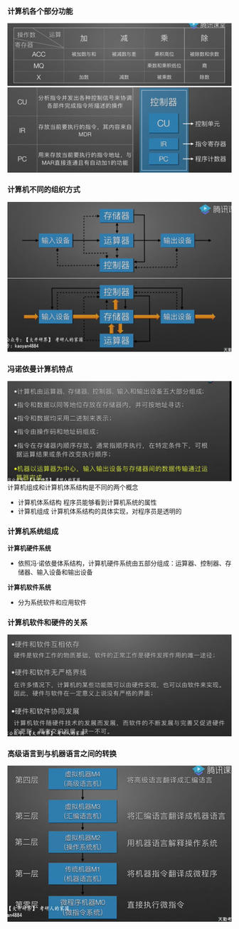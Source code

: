 ### 计算机各个部分功能
![](../picture/计算机部件功能1.png)
![](../picture/计算机部件功能2.png)

### 计算机不同的组织方式
![](../picture/计算机组织方式1.png)

### 冯诺依曼计算机特点
![](../picture/冯诺依曼计算机特点.png)
计算机组成和计算机体系结构是不同的两个概念
- 计算机体系结构
程序员能够看到计算机系统的属性
- 计算机组成
计算机体系结构的具体实现，对程序员是透明的  

### 计算机系统组成
**计算机硬件系统**
- 依照冯·诺依曼体系结构，计算机硬件系统由五部分组成：运算器、控制器、存储器、输入设备和输出设备  


**计算机软件系统**  
- 分为系统软件和应用软件

### 计算机软件和硬件的关系
![](../picture/软件和硬件的关系.png)

### 高级语言到与机器语言之间的转换
![](../picture/计算机命令层序.png)
